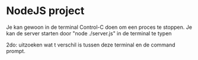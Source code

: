 NodeJS project
==============

Je kan gewoon in de terminal Control-C doen om een proces te stoppen.
Je kan de server starten door "node ./server.js" in de terminal te typen

2do: uitzoeken wat t verschil is tussen deze terminal en de command prompt.